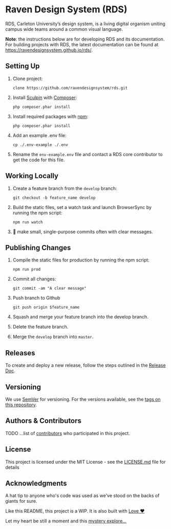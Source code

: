 # Raven Design System (RDS)

RDS, Carleton University’s design system, is a living digital organism uniting campus wide teams around a common visual language.

**Note**: the instructions below are for developing RDS and its documentation. For building projects with RDS, the latest documentation can be found at https://ravendesignsystem.github.io/rds/.

## Setting Up

1. Clone project:

    ```clone https://github.com/ravendesignsystem/rds.git```

2. Install [Sculpin](https://sculpin.io) with [Composer](https://getcomposer.org):
   
   ```php composer.phar install```

3. Install required packages with [npm](https://www.npmjs.com):
   
   ```php composer.phar install```

4. Add an example .env file:
   
   ```cp ./.env-example ./.env```
   
5. Rename the `env-example.env` file and contact a RDS core contributor to get the code for this file.

## Working Locally

1. Create a feature branch from the `develop` branch:
   
   ```git checkout -b feature_name develop```

2. Build the static files, set a watch task and launch BrowserSync by running the npm script:
   
   ```npm run watch```

3. 🙏 make small, single-purpose commits often with clear messages. 

## Publishing Changes

1. Compile the static files for production by running the npm script:
   
   ```npm run prod```

2. Commit all changes:
   
   ```git commit -am "A clear message"```

3. Push branch to Github

   ```git push origin $feature_name```

4. Squash and merge your feature branch into the develop branch.
5. Delete the feature branch.
6. Merge the `develop` branch into `master`.
## Releases

To create and deploy a new release, follow the steps outlined in the [Release Doc](https://github.com/ravendesignsystem/rds/blob/master/RELEASE.md).
## Versioning

We use [SemVer](http://semver.org/) for versioning. For the versions available, see the [tags on this repository](https://github.com/your/project/tags).

## Authors & Contributors

TODO ...list of [contributors](https://github.com/your/project/contributors) who participated in this project.

## License

This project is licensed under the MIT License - see the [LICENSE.md](LICENSE.md) file for details

## Acknowledgments

A hat tip to anyone who's code was used as we've stood on the backs of giants for sure.

Like this README, this project is a WIP. It is also built with [Love ❤️](https://i.redd.it/qh713wbo4r8y.jpg) 

Let my heart be still a moment and this [mystery explore...](https://i.pinimg.com/564x/cc/28/3e/cc283e217b5d6bc09c148b6edf2142c8.jpg)